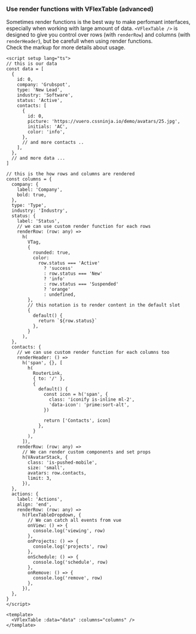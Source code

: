 ### Use render functions with VFlexTable (advanced)

Sometimes render functions is the best way to make perfomant interfaces,
especially when working with large amount of data.
`<VFlexTable />` is designed to give you control over rows (with `renderRow`)
and columns (with `renderHeader`),
but be carefull when using render functions.  
Check the markup for more details about usage.

<!--code-->

```vue
<script setup lang="ts">
// this is our data
const data = [
  {
    id: 0,
    company: 'Grubspot',
    type: 'New Lead',
    industry: 'Software',
    status: 'Active',
    contacts: [
      {
        id: 0,
        picture: 'https://vuero.cssninja.io/demo/avatars/25.jpg',
        initials: 'AC',
        color: 'info',
      },
      // and more contacts ..
    ],
  },
  // and more data ...
]

// this is the how rows and columns are rendered
const columns = {
  company: {
    label: 'Company',
    bold: true,
  },
  type: 'Type',
  industry: 'Industry',
  status: {
    label: 'Status',
    // we can use custom render function for each rows
    renderRow: (row: any) =>
      h(
        VTag,
        {
          rounded: true,
          color:
            row.status === 'Active'
              ? 'success'
              : row.status === 'New'
              ? 'info'
              : row.status === 'Suspended'
              ? 'orange'
              : undefined,
        },
        // this notation is to render content in the default slot
        {
          default() {
            return `${row.status}`
          },
        }
      ),
  },
  contacts: {
    // we can use custom render function for each columns too
    renderHeader: () =>
      h('span', {}, [
        h(
          RouterLink,
          { to: '/' },
          {
            default() {
              const icon = h('span', {
                class: 'iconify is-inline ml-2',
                'data-icon': 'prime:sort-alt',
              })

              return ['Contacts', icon]
            },
          }
        ),
      ]),
    renderRow: (row: any) =>
      // We can render custom components and set props
      h(VAvatarStack, {
        class: 'is-pushed-mobile',
        size: 'small',
        avatars: row.contacts,
        limit: 3,
      }),
  },
  actions: {
    label: 'Actions',
    align: 'end',
    renderRow: (row: any) =>
      h(FlexTableDropdown, {
        // We can catch all events from vue
        onView: () => {
          console.log('viewing', row)
        },
        onProjects: () => {
          console.log('projects', row)
        },
        onSchedule: () => {
          console.log('schedule', row)
        },
        onRemove: () => {
          console.log('remove', row)
        },
      }),
  },
}
</script>

<template>
  <VFlexTable :data="data" :columns="columns" />
</template>
```

<!--/code-->
